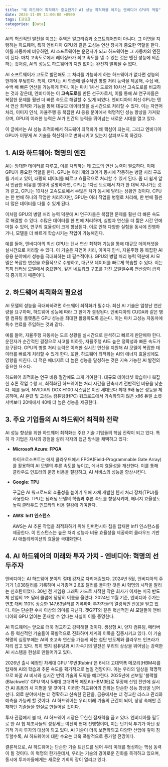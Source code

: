 ```yaml
---
title: "왜 하드웨어 최적화가 중요한가? AI 성능 최적화를 이끄는 엔비디아 GPU의 역할"
date: 2024-11-09 11:00:00 +0900
tags: [글또]
categories: [Data]
---
```


AI의 혁신적인 발전을 이끄는 주역은 알고리즘과 소프트웨어만이 아니다. 그 이면을 지탱하는 하드웨어, 특히 엔비디아 GPU와 같은 고성능 연산 장치가 중요한 역할을 한다. 이를 자동차에 비유하면, AI 소프트웨어는 운전자가 되고 하드웨어는 그 자동차의 엔진이 된다. 마치 고속도로에서 레이싱카가 최고 속도를 낼 수 있는 것은 엔진 성능에 의존하는 것처럼, AI의 성능도 하드웨어의 지원 없이는 완전히 발휘될 수 없다.

AI 소프트웨어가 고도로 발전해도 그 처리를 가능하게 하는 하드웨어가 없다면 성능의 한계에 부딪힌다. 특히, GPU는 AI 학습에 필수적인 병렬 처리 능력을 제공해, 수십 배, 수백 배 빠른 연산을 가능하게 한다. 이는 마치 1차선 도로와 10차선 고속도로를 비교하는 것과 같은데, 엔비디아는 이 **고속도로**를 만든 선구자로서, 이를 통해 AI 연구자들은 복잡한 문제를 훨씬 더 빠른 속도로 해결할 수 있게 되었다. 엔비디아의 최신 GPU는 텐서 연산 최적화 기능을 통해 대규모 데이터셋을 실시간으로 처리할 수 있다. 이는 자연어 처리, 이미지 인식, 자율주행 등 복잡한 AI 응용 분야에서 혁명적인 성능 향상을 가져왔으며, GPU의 이러한 능력은 AI가 인간의 능력을 뛰어넘는 새로운 시대를 열고 있다.

이 글에서는 AI 성능 최적화에서 하드웨어 최적화가 왜 핵심이 되는지, 그리고 엔비디아 GPU가 어떻게 AI 기술을 혁신적으로 변화시키고 있는지 살펴보도록 하겠다.

## 1. AI와 하드웨어: 혁명의 엔진

AI는 방대한 데이터를 다루고, 이를 처리하는 데 고도의 연산 능력이 필요하다. 이때 GPU가 중요한 역할을 한다. GPU는 여러 개의 코어가 동시에 작동하는 병렬 처리 구조를 가지고 있어, 대량의 데이터를 빠르고 효율적으로 처리할 수 있게 된다. 좀 더 쉽게 앞서 언급한 비유를 빗대어 설명하자면, CPU는 1차선 도로에서 차가 한 대씩 지나가는 것과 같고, GPU는 10차선 고속도로에서 수많은 차가 동시에 달리는 상황인 것이다. CPU는 한 번에 하나의 작업만 처리하지만, GPU는 여러 작업을 병렬로 처리해, 한 번에 훨씬 더 많은 데이터를 다룰 수 있게 된다.

이처럼 GPU의 병렬 처리 능력 덕분에 AI 연구자들은 복잡한 문제를 훨씬 더 빠른 속도로 해결할 수 있다. 수많은 데이터를 한 번에 처리하며, 실험과 연산을 더 짧은 시간 안에 마칠 수 있어, 연구의 효율성이 크게 향상된다. 이로 인해 다양한 실험을 동시에 진행하거나, 모델을 더 빠르게 학습시키는 작업이 가능해진다. 

예를 들어, 엔비디아의 최신 GPU는 텐서 연산 최적화 기능을 통해 대규모 데이터셋을 실시간으로 처리할 수 있다. 이 기술은 자연어 처리, 이미지 인식, 자율주행 등 복잡한 AI 응용 분야에서 성능을 극대화하는 데 필수적이다. GPU의 병렬 처리 능력 덕분에 AI 모델은 복잡한 연산을 효율적으로 수행하고, 대규모 데이터를 빠르게 학습할 수 있다. 이는 특히 딥러닝 모델에서 중요한데, 깊은 네트워크 구조를 가진 모델일수록 연산량이 급격히 증가하기 때문이다.

## 2. 하드웨어 최적화의 필요성

AI 모델의 성능을 극대화하려면 하드웨어 최적화가 필수다. 최신 AI 기술은 엄청난 연산량을 요구하며, 하드웨어 성능에 따라 그 한계가 결정된다. 엔비디아의 CUDA와 같은 병렬 컴퓨팅 플랫폼은 GPU 성능을 최대한 활용하도록 돕는다. 이는 마치 고성능 자동차에 특수 연료를 주입하는 것과 같다.

예를 들어, 자율주행 자동차는 도로 상황을 실시간으로 분석하고 빠르게 판단해야 한다. 운전자가 순간적인 결정으로 사고를 피하듯, 자율주행 AI도 높은 정확성과 빠른 속도가 요구된다. GPU의 병렬 처리 능력은 이러한 실시간 연산을 지원해 AI 모델이 복잡한 데이터를 빠르게 처리할 수 있게 한다. 또한, 하드웨어 최적화는 AI의 에너지 효율성에도 영향을 미친다. 더 적은 에너지로 더 높은 성능을 달성하는 것은 지속 가능한 AI 발전의 중요한 요소다.

하드웨어 최적화는 연구 비용 절감에도 크게 기여한다. 대규모 데이터셋 학습이나 복잡한 추론 작업 수행 시, 최적화된 하드웨어는 처리 시간을 단축시켜 전반적인 비용을 낮춘다. 예를 들어, NVIDIA의 DGX H100 시스템은 이전 세대보다 최대 9배 높은 성능을 제공하며, AI 훈련 및 고성능 컴퓨팅(HPC) 워크로드에서 가속화되지 않은 x86 듀얼 소켓 서버보다 20배에서 40배 더 높은 성능을 제공한다.

## 3. 주요 기업들의 AI 하드웨어 최적화 전략

AI 성능 향상을 위한 하드웨어 최적화는 주요 기술 기업들의 핵심 전략이 되고 있다. 특히 각 기업은 자사의 강점을 살려 각자의 접근 방식을 채택하고 있다:

- **Microsoft Azure: FPGA**
    
    마이크로소프트는 애저 클라우드에서 FPGA(Field-Programmable Gate Array)를 활용하여 AI 모델의 추론 속도를 높이고, 에너지 효율성을 개선한다. 이를 통해 클라우드 인프라의 운영 비용을 절감하고, AI 서비스의 성능을 향상시킨다.
    
- **Google: TPU**
    
    구글은 AI 워크로드의 효율성을 높이기 위해 자체 개발한 텐서 처리 장치(TPU)를 사용한다. TPU는 딥러닝 모델의 학습과 추론 속도를 향상시키며, 에너지 효율성도 높여 클라우드 인프라의 비용 절감에 기여한다.
    
- **AWS: Inf1 인스턴스**
    
    AWS는 AI 추론 작업을 최적화하기 위해 인퍼런시아 칩을 탑재한 Inf1 인스턴스를 제공한다. 이 인스턴스는 높은 처리 성능과 비용 효율성을 제공하여 클라우드 기반 AI 애플리케이션의 효율을 극대화한다.

## 4. AI 하드웨어의 미래와 투자 가치 - 엔비디아: 혁명의 선두주자

엔비디아는 AI 하드웨어 분야의 절대 강자로 자리매김했다. 2024년 5월, 엔비디아의 주가가 1,038달러를 기록하며 시가총액 2.6조 달러를 돌파한 것은 AI 혁명의 시작을 알리는 신호탄이었다. 30년 전 게임용 그래픽 카드로 시작한 작은 회사가 이제는 미국 반도체 산업의 1조 달러 클럽에 당당히 이름을 올렸다. 2024년 11월 기준, 엔비디아 주가는 연초 대비 110% 상승한 147.63달러를 기록하며 투자자들의 열광적인 반응을 얻고 있다. 이는 단순한 수치 이상의 의미를 지닌다. 챗GPT와 같은 혁신적인 AI 모델들이 엔비디아의 GPU 없이는 존재할 수 없다는 사실이 이를 증명한다. 

AI 하드웨어는 앞으로 더욱 정교하고 강력해질 것이다. 생성형 AI, 양자 컴퓨팅, 메타버스 등 혁신적인 기술들이 폭발적으로 진화하며 세계의 이목을 집중시키고 있다. 이 기술 혁명의 심장부에는 AI의 초고속 연산을 가능케 하는 첨단 반도체와 클라우드 인프라가 자리 잡고 있다. 특히 엣지 컴퓨팅과 AI 가속기의 발전은 우리의 상상을 뛰어넘는 강력한 AI 시스템을 현실로 만들어가고 있다.

2026년 출시 예정인 차세대 GPU '루빈(Rubin)'은 6세대 고대역폭 메모리(HBM4)를 탑재해 AI의 학습과 추론 속도를 획기적으로 높일 전망이다. 이는 우리의 일상을 혁명적으로 바꿀 AI 비서와 실시간 번역 기술의 도약을 예고한다. 2025년에 선보일 '블랙웰(Blackwell)' GPU 역시 5세대 고대역폭 메모리(HBM3E)로 무장해 산업 전반에 실시간 AI 응용의 새 지평을 열 것이다. 이러한 하드웨어의 진화는 단순한 성능 향상을 넘어선다. 의료 분야에서는 더 정확하고 신속한 진단을, 금융에서는 더 정교한 리스크 관리와 예측을 가능케 할 것이다. AI 하드웨어는 우리 미래 기술의 근간이 되어, 상상 속에만 존재하던 기술들을 현실로 만들어낼 것이다.

투자 관점에서 볼 때, AI 하드웨어 시장은 무한한 잠재력을 품고 있다. 엔비디아를 필두로 한 AI 칩 제조사들의 성장세는 여전히 현재 진행형이며, 이는 단기적 투기가 아닌 장기적 가치 투자의 대상이 되고 있다. AI 기술이 더욱 보편화되고 다양한 산업에 깊이 침투할수록, AI 하드웨어에 대한 수요는 더욱 폭발적으로 증가할 전망이다. 

결론적으로, AI 하드웨어는 단순한 기술 트렌드를 넘어 우리 미래를 형성하는 핵심 동력이 될 것이다. 이 혁명의 한가운데서, 우리는 기술의 경이로운 진화를 목격하고 있으며, 동시에 투자자들에게는 새로운 기회의 장이 열리고 있다. 
